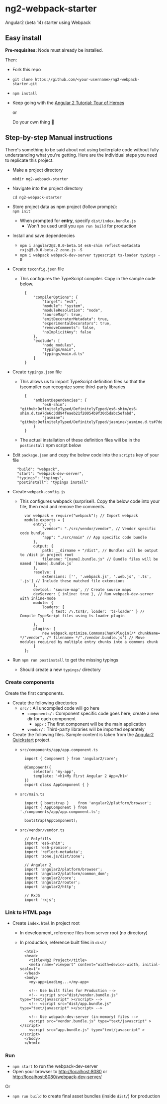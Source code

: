 # ng2-webpack-starter

Angular2 (beta 14) starter using Webpack

## Easy install

**Pre-requisites:** Node must already be installed. 

Then:

- Fork this repo
- `git clone https://github.com/<your-username>/ng2-webpack-starter.git`
- `npm install`
- Keep going with the [Angular 2 Tutorial: Tour of Heroes](https://angular.io/docs/ts/latest/tutorial/)

	or 

	Do your own thing :tada:

## Step-by-step Manual instructions

There's something to be said about not using boilerplate code without fully understanding what you're getting. Here are the individual steps you need to replicate this project. 

- Make a project directory

	`mkdir ng2-webpack-starter`

- Navigate into the project directory

	`cd ng2-webpack-starter`

- Store project data as npm project (follow prompts):  
	`npm init`
	- When prompted for **entry**, specify `dist/index.bundle.js`
		- Won't be used until you `npm run build` for production
- Install and save dependencies
    - `npm i angular2@2.0.0-beta.14 es6-shim reflect-metadata rxjs@5.0.0-beta.2 zone.js -S`
    - `npm i webpack webpack-dev-server typescript ts-loader typings -D`
- Create `tsconfig.json` file
	- This configures the TypeScript compiler. Copy in the sample code below.

			{
				"compilerOptions": {
					"target": "es5",
					"module": "system",
					"moduleResolution": "node",
					"sourceMap": true,
					"emitDecoratorMetadata": true,
					"experimentalDecorators": true,
					"removeComments": false,
					"noImplicitAny": false
				},
				"exclude": [
					"node_modules",
					"typings/main",
					"typings/main.d.ts"
				]
			}

- Create `typings.json` file
	- This allows us to import TypeScript definition files so that the tscompiler can recognize some third-party libraries

			{
				"ambientDependencies": {
					"es6-shim": "github:DefinitelyTyped/DefinitelyTyped/es6-shim/es6-shim.d.ts#7de6c3dd94feaeb21f20054b9f30d5dabc5efabd",
					"jasmine": "github:DefinitelyTyped/DefinitelyTyped/jasmine/jasmine.d.ts#7de6c3dd94feaeb21f20054b9f30d5dabc5efabd"
				}
			}

	- The actual installation of these definition files will be in the `postinstall` npm script below
- Edit `package.json` and copy the below code into the `scripts` key of your file
	
		"build": "webpack",
		"start": "webpack-dev-server",
		"typings": "typings",
		"postinstall": "typings install"

- Create `webpack.config.js`
	- This configures webpack (surprise!). Copy the below code into your file, then read and remove the comments.

			var webpack = require("webpack"); // Import webpack
			module.exports = {
				entry: {
					"vendor": "./src/vendor/vendor", // Vendor specific code bundle
					"app": "./src/main" // App specific code bundle
				},
				output: {
					path: __dirname + "/dist", // Bundles will be output to /dist in project root
					filename: "[name].bundle.js" // Bundle files will be named `[name].bundle.js`
				},
				resolve: {
					extensions: ['', '.webpack.js', '.web.js', '.ts', '.js'] // Include these matched file extensions
				},
				devtool: 'source-map', // Create source maps 
				devServer: { inline: true }, // Run webpack-dev-server with inline-mode
				module: {
					loaders: [
						{ test: /\.ts?$/, loader: 'ts-loader' } // Compile TypeScript files using ts-loader plugin
					]
				},
				plugins: [
					new webpack.optimize.CommonsChunkPlugin(/* chunkName= */"vendor", /* filename= */"./vendor.bundle.js") // Move modules required by multiple entry chunks into a commons chunk
				]
			};

- Run `npm run postinstall` to get the missing typings
	- Should create a new `typings/` directory

### Create components

Create the first components.

- Create the following directories 
	- `src/` : All uncompiled code will go here
		- `components/` : Component specific code goes here; create a new dir for each component
			- `app/` : The first component will be the main application
		- `vendor/` : Third-party libraries will be imported separately 
- Create the following files. Sample content is taken from the [Angular2 Quickstart](https://angular.io/docs/ts/latest/quickstart.html) project.
	- `src/components/app/app.component.ts`

			import { Component } from 'angular2/core';

			@Component({
			    selector: 'my-app',
			    template: '<h1>My First Angular 2 App</h1>'
			})
			export class AppComponent { }

	- `src/main.ts` 

			import { bootstrap }    from 'angular2/platform/browser';
			import { AppComponent } from './components/app/app.component.ts';

			bootstrap(AppComponent);

	- `src/vendor/vendor.ts`

			// Polyfills
			import 'es6-shim';
			import 'es6-promise';
			import 'reflect-metadata';
			import 'zone.js/dist/zone';

			// Angular 2
			import 'angular2/platform/browser';
			import 'angular2/platform/common_dom';
			import 'angular2/core';
			import 'angular2/router';
			import 'angular2/http';

			// RxJS
			import 'rxjs';

### Link to HTML page

- Create `index.html` in project root
	- In development, reference files from server root (no directory)
	- In production, reference built files in `dist/`	

			<html>
			<head>
			  <title>Ng2 Project</title>
			  <meta name="viewport" content="width=device-width, initial-scale=1">
			</head>
			<body>
			  <my-app>Loading...</my-app>

			  <!-- Use built files for Production -->
			  <!-- <script src="dist/vendor.bundle.js" type="text/javascript" ></script> -->
			  <!-- <script src="dist/app.bundle.js" type="text/javascript" ></script> -->

			  <!-- Use webpack-dev-server (in-memory) files -->
			  <script src="vendor.bundle.js" type="text/javascript" ></script>
			  <script src="app.bundle.js" type="text/javascript" ></script>  
			</body>
			</html>

### Run

- `npm start` to run the webpack-dev-server
- Open your browser to [http://localhost:8080](http://localhost:8080) or [http://localhost:8080/webpack-dev-server/](http://localhost:8080/webpack-dev-server/)

Or 

- `npm run build` to create final asset bundles (inside `dist/`) for production